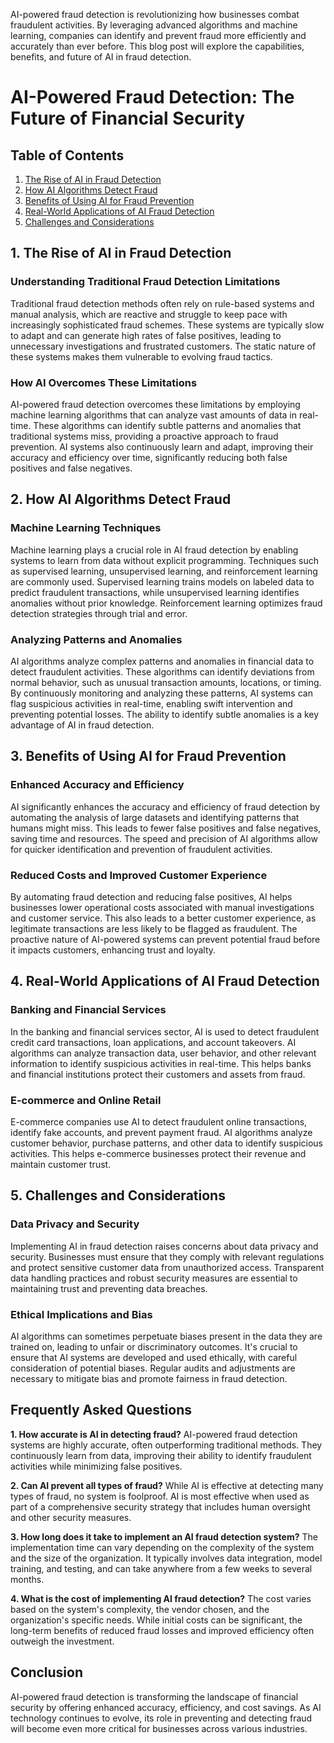  AI-powered fraud detection is revolutionizing how businesses combat fraudulent activities. By leveraging advanced algorithms and machine learning, companies can identify and prevent fraud more efficiently and accurately than ever before. This blog post will explore the capabilities, benefits, and future of AI in fraud detection.

# AI-Powered Fraud Detection: The Future of Financial Security

## Table of Contents
1. [The Rise of AI in Fraud Detection](#the-rise-of-ai-in-fraud-detection)
2. [How AI Algorithms Detect Fraud](#how-ai-algorithms-detect-fraud)
3. [Benefits of Using AI for Fraud Prevention](#benefits-of-using-ai-for-fraud-prevention)
4. [Real-World Applications of AI Fraud Detection](#real-world-applications-of-ai-fraud-detection)
5. [Challenges and Considerations](#challenges-and-considerations)

## 1. The Rise of AI in Fraud Detection

### Understanding Traditional Fraud Detection Limitations
Traditional fraud detection methods often rely on rule-based systems and manual analysis, which are reactive and struggle to keep pace with increasingly sophisticated fraud schemes. These systems are typically slow to adapt and can generate high rates of false positives, leading to unnecessary investigations and frustrated customers. The static nature of these systems makes them vulnerable to evolving fraud tactics.

### How AI Overcomes These Limitations
AI-powered fraud detection overcomes these limitations by employing machine learning algorithms that can analyze vast amounts of data in real-time. These algorithms can identify subtle patterns and anomalies that traditional systems miss, providing a proactive approach to fraud prevention. AI systems also continuously learn and adapt, improving their accuracy and efficiency over time, significantly reducing both false positives and false negatives.

## 2. How AI Algorithms Detect Fraud

### Machine Learning Techniques
Machine learning plays a crucial role in AI fraud detection by enabling systems to learn from data without explicit programming. Techniques such as supervised learning, unsupervised learning, and reinforcement learning are commonly used. Supervised learning trains models on labeled data to predict fraudulent transactions, while unsupervised learning identifies anomalies without prior knowledge. Reinforcement learning optimizes fraud detection strategies through trial and error.

### Analyzing Patterns and Anomalies
AI algorithms analyze complex patterns and anomalies in financial data to detect fraudulent activities. These algorithms can identify deviations from normal behavior, such as unusual transaction amounts, locations, or timing. By continuously monitoring and analyzing these patterns, AI systems can flag suspicious activities in real-time, enabling swift intervention and preventing potential losses. The ability to identify subtle anomalies is a key advantage of AI in fraud detection.

## 3. Benefits of Using AI for Fraud Prevention

### Enhanced Accuracy and Efficiency
AI significantly enhances the accuracy and efficiency of fraud detection by automating the analysis of large datasets and identifying patterns that humans might miss. This leads to fewer false positives and false negatives, saving time and resources. The speed and precision of AI algorithms allow for quicker identification and prevention of fraudulent activities.

### Reduced Costs and Improved Customer Experience
By automating fraud detection and reducing false positives, AI helps businesses lower operational costs associated with manual investigations and customer service. This also leads to a better customer experience, as legitimate transactions are less likely to be flagged as fraudulent. The proactive nature of AI-powered systems can prevent potential fraud before it impacts customers, enhancing trust and loyalty.

## 4. Real-World Applications of AI Fraud Detection

### Banking and Financial Services
In the banking and financial services sector, AI is used to detect fraudulent credit card transactions, loan applications, and account takeovers. AI algorithms can analyze transaction data, user behavior, and other relevant information to identify suspicious activities in real-time. This helps banks and financial institutions protect their customers and assets from fraud.

### E-commerce and Online Retail
E-commerce companies use AI to detect fraudulent online transactions, identify fake accounts, and prevent payment fraud. AI algorithms analyze customer behavior, purchase patterns, and other data to identify suspicious activities. This helps e-commerce businesses protect their revenue and maintain customer trust.

## 5. Challenges and Considerations

### Data Privacy and Security
Implementing AI in fraud detection raises concerns about data privacy and security. Businesses must ensure that they comply with relevant regulations and protect sensitive customer data from unauthorized access. Transparent data handling practices and robust security measures are essential to maintaining trust and preventing data breaches.

### Ethical Implications and Bias
AI algorithms can sometimes perpetuate biases present in the data they are trained on, leading to unfair or discriminatory outcomes. It's crucial to ensure that AI systems are developed and used ethically, with careful consideration of potential biases. Regular audits and adjustments are necessary to mitigate bias and promote fairness in fraud detection.

## Frequently Asked Questions

**1. How accurate is AI in detecting fraud?**
AI-powered fraud detection systems are highly accurate, often outperforming traditional methods. They continuously learn from data, improving their ability to identify fraudulent activities while minimizing false positives.

**2. Can AI prevent all types of fraud?**
While AI is effective at detecting many types of fraud, no system is foolproof. AI is most effective when used as part of a comprehensive security strategy that includes human oversight and other security measures.

**3. How long does it take to implement an AI fraud detection system?**
The implementation time can vary depending on the complexity of the system and the size of the organization. It typically involves data integration, model training, and testing, and can take anywhere from a few weeks to several months.

**4. What is the cost of implementing AI fraud detection?**
The cost varies based on the system's complexity, the vendor chosen, and the organization's specific needs. While initial costs can be significant, the long-term benefits of reduced fraud losses and improved efficiency often outweigh the investment.

## Conclusion
AI-powered fraud detection is transforming the landscape of financial security by offering enhanced accuracy, efficiency, and cost savings. As AI technology continues to evolve, its role in preventing and detecting fraud will become even more critical for businesses across various industries.


